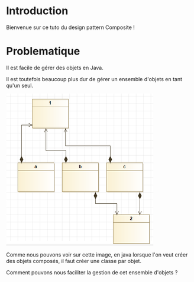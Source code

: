 # Introduction

Bienvenue sur ce tuto du design pattern Composite !

# Problematique

Il est facile de gérer des objets en Java.

Il est toutefois beaucoup plus dur de gérer un ensemble d'objets en tant qu'un seul.

![Image Heritage](exProbleme.PNG)

Comme nous pouvons voir sur cette image, en java lorsque l'on veut créer des objets composés, il faut créer une classe par objet.

Comment pouvons nous faciliter la gestion de cet ensemble d'objets ?
